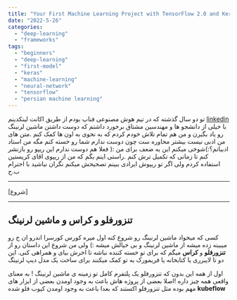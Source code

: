 ```yaml
---
title: "Your First Machine Learning Project with TensorFlow 2.0 and Keras"
date: "2022-5-26"
categories:
  - "deep-learning"
  - "frameworks"
tags:
  - "beginners"
  - "deep-learning"
  - "first-model"
  - "keras"
  - "machine-learning"
  - "neural-network"
  - "tensorflow"
  - "persian machine learning"
---
```


تو دو سال گذشته که در تیم هوش مصنوعی فناپ بودم از طریق اکانت لینکدینم
[linkedin](https://www.linkedin.com/in/behnam-hasanbeygi/)
با خیلی از دانشجو ها و مهندسین مشتاق برخورد داشتم که دوست داشتن ماشین لرنینگ رو یاد بگیرن و من هم تمام تلاش خودم کردم که به نحوی به اون ها کمک کنم .متن های من ادبی نیست بیشتر محاوره ست چون دوست ندارم شما رو خسته کنم مگه من استاد ادبیاتم؟:)شوخی میکنم این یه ضعف برای من :( فعلا هم دوست ندارم این ریپو رو بازنشر کنم تا زمانی که تکمیل ترش کنم .راستی اینم بگم که من از ریپوی اقای کریستین استفاده کردم ولی اگر تو ریپوش ایرادی ببینم تصحیحش میکنم نگران نباشید
با احترام ب.ح

---

\[شروع\]

---

## تنزورفلو و کراس و ماشین لرنینگ

کسی که میخواد ماشین لرنینگ رو شروع کنه اول میره کورس کورسرا اندرو ان ج رو میبینه زده میشه از ماشین لرنینگ و بی خیالش میشه :) ولی من شروع این داستان رو از
**تنزورفلو** و **کراس**
میگم که برای تو خسته کننده نباشه تا اخرش بیای و همراهی کنی.
این دو تا لایبرری یا کتابخانه یا فریمورک به تو کمک میکنند برای ساخت یک مدل دیپ لرنینگ

اول از همه این بدون که تنزورفلو یک پلتفرم کامل تو زمینه ی ماشین لرنینگ ! به معنای واقعی همه چیز داره !اصلا بعضی از پروژه هاش باعث به وجود اومدن بعضی از ابزار های مهم بوده مثل تنزورفلو اکستند که بعدا باعث به وجود اومدن کیوب فلو شده
**kubeflow**
